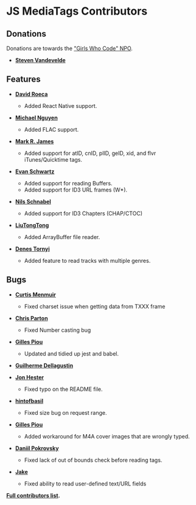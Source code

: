 # JS MediaTags Contributors

## Donations

Donations are towards the ["Girls Who Code" NPO](https://www.classy.org/checkout/donation?eid=77372).
* **[Steven Vandevelde](https://github.com/icidasset)**

## Features

* **[David Roeca](https://github.com/davidroeca)**
  * Added React Native support.

* **[Michael Nguyen](https://github.com/TehTotalPwnage)**
  * Added FLAC support.

* **[Mark R. James](https://github.com/mrj)**
  * Added support for atID, cnID, plID, geID, xid, and flvr iTunes/Quicktime tags.

* **[Evan Schwartz](https://github.com/emschwartz)**
  * Added support for reading Buffers.
  * Added support for ID3 URL frames (W*).

* **[Nils Schnabel](https://github.com/nils)**
  * Added support for ID3 Chapters (CHAP/CTOC)
  
* **[LiuTongTong](https://github.com/TongDaDa)**
  * Added ArrayBuffer file reader.

* **[Denes Tornyi](https://github.com/pinting)**
  * Added feature to read tracks with multiple genres.

## Bugs

* **[Curtis Menmuir](https://github.com/curtismenmuir)**
  * Fixed charset issue when getting data from TXXX frame

* **[Chris Parton](https://github.com/chrisparton1991)**
  * Fixed Number casting bug

* **[Gilles Piou](https://github.com/pioug)**
  * Updated and tidied up jest and babel.

* **[Guilherme Dellagustin](https://github.com/dellagustin)**
* **[Jon Hester](https://github.com/jonhester)**
  * Fixed typo on the README file.

* **[hintofbasil](https://github.com/hintofbasil)**
  * Fixed size bug on request range.

* **[Gilles Piou](https://github.com/pioug)**
  * Added workaround for M4A cover images that are wrongly typed.

* **[Daniil Pokrovsky](https://github.com/danii1)**
  * Fixed lack of out of bounds check before reading tags.

* **[Jake](https://github.com/singjsong)**
  * Fixed ability to read user-defined text/URL fields

**[Full contributors list](https://github.com/aadsm/jsmediatags/contributors).**
